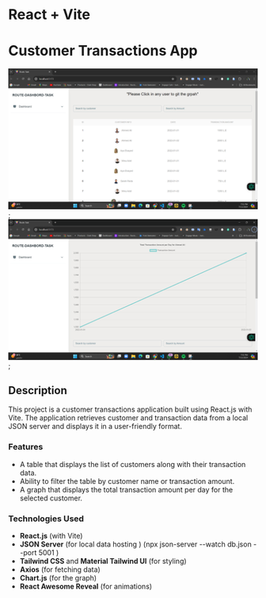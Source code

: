 # React + Vite
# Customer Transactions App


![alt text](image.png);
![alt text](image-1.png);

## Description

This project is a customer transactions application built using React.js with Vite. The application retrieves customer and transaction data from a local JSON server and displays it in a user-friendly format.

### Features
- A table that displays the list of customers along with their transaction data.
- Ability to filter the table by customer name or transaction amount.
- A graph that displays the total transaction amount per day for the selected customer.

### Technologies Used
- **React.js** (with Vite)
- **JSON Server** (for local data hosting ) (npx json-server --watch db.json --port 5001
)
- **Tailwind CSS** and **Material Tailwind UI** (for styling)
- **Axios** (for fetching data)
- **Chart.js** (for the graph)
- **React Awesome Reveal** (for animations)

